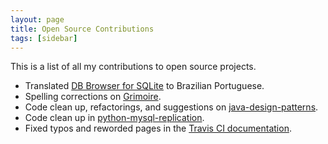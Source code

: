 ```yaml
---
layout: page
title: Open Source Contributions
tags: [sidebar]
---
```

This is a list of all my contributions to open source projects.

+ Translated [DB Browser for SQLite](https://github.com/sqlitebrowser/sqlitebrowser) to Brazilian Portuguese.
+ Spelling corrections on [Grimoire](https://github.com/ephe/grimoire).
+ Code clean up, refactorings, and suggestions on [java-design-patterns](https://github.com/iluwatar/java-design-patterns).
+ Code clean up in [python-mysql-replication](https://github.com/noplay/python-mysql-replication).
+ Fixed typos and reworded pages in the [Travis CI documentation](https://github.com/travis-ci/docs-travis-ci-com).
